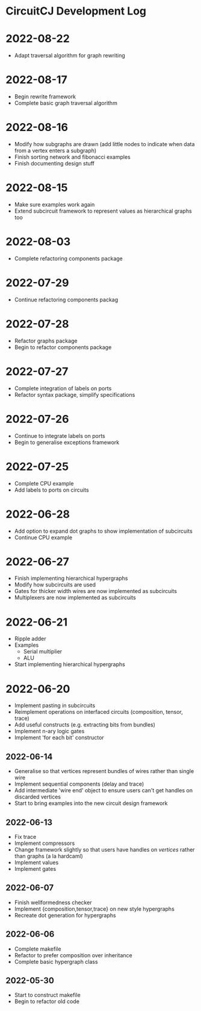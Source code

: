 # CircuitCJ Development Log

# 2022-08-22

- Adapt traversal algorithm for graph rewriting

# 2022-08-17

- Begin rewrite framework
- Complete basic graph traversal algorithm

# 2022-08-16

- Modify how subgraphs are drawn (add little nodes to indicate when data from a vertex enters a subgraph)
- Finish sorting network and fibonacci examples
- Finish documenting design stuff

# 2022-08-15

- Make sure examples work again
- Extend subcircuit framework to represent values as hierarchical graphs too

# 2022-08-03

- Complete refactoring components package

# 2022-07-29

- Continue refactoring components packag

# 2022-07-28

- Refactor graphs package
- Begin to refactor components package

# 2022-07-27

- Complete integration of labels on ports
- Refactor syntax package, simplify specifications

# 2022-07-26

- Continue to integrate labels on ports
- Begin to generalise exceptions framework

# 2022-07-25

- Complete CPU example
- Add labels to ports on circuits

# 2022-06-28

- Add option to expand dot graphs to show implementation of subcircuits
- Continue CPU example

# 2022-06-27

- Finish implementing hierarchical hypergraphs
- Modify how subcircuits are used
- Gates for thicker width wires are now implemented as subcircuits
- Multiplexers are now implemented as subcircuits

# 2022-06-21

- Ripple adder
- Examples
  - Serial multiplier
  - ALU
- Start implementing hierarchical hypergraphs

# 2022-06-20

- Implement pasting in subcircuits
- Reimplement operations on interfaced circuits (composition, tensor, trace)
- Add useful constructs (e.g. extracting bits from bundles)
- Implement n-ary logic gates
- Implement 'for each bit' constructor

## 2022-06-14

- Generalise so that vertices represent bundles of wires rather than single wire
- Implement sequential components (delay and trace)
- Add intermediate 'wire end' object to ensure users can't get handles on discarded vertices
- Start to bring examples into the new circuit design framework

## 2022-06-13

- Fix trace
- Implement compressors
- Change framework slightly so that users have handles on _vertices_ rather than graphs (a la hardcaml)
- Implement values
- Implement gates

## 2022-06-07

- Finish wellformedness checker
- Implement {composition,tensor,trace} on new style hypergraphs
- Recreate dot generation for hypergraphs

## 2022-06-06

- Complete makefile
- Refactor to prefer composition over inheritance
- Complete basic hypergraph class

## 2022-05-30

- Start to construct makefile
- Begin to refactor old code
